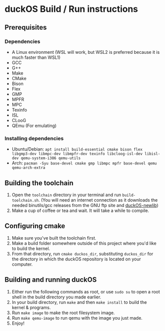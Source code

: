# duckOS Build / Run instructions

## Prerequisites

### Dependencies
- A Linux environment (WSL will work, but WSL2 is preferred because it is much faster than WSL1)
- GCC
- G++
- Make
- CMake
- Bison
- Flex
- GMP
- MPFR
- MPC
- Texinfo
- ISL
- CLooG
- QEmu (For emulating)

### Installing dependencies
- Ubuntu/Debian: `apt install build-essential cmake bison flex libgmp3-dev libmpc-dev libmpfr-dev texinfo libcloog-isl-dev libisl-dev qemu-system-i386 qemu-utils`
- Arch: `pacman -Syu base-devel cmake gmp libmpc mpfr base-devel qemu qemu-arch-extra`

## Building the toolchain
1. Open the `toolchain` directory in your terminal and run `build-toolchain.sh`. (You will need an internet connection as it downloads the needed binutils/gcc releases from the GNU ftp site and [duckOS-newlib](https://github.com/byteduck/duckOS-newlib))
2. Make a cup of coffee or tea and wait. It will take a while to compile.

## Configuring cmake
1. Make sure you've built the toolchain first.
2. Make a build folder somewhere outside of this project where you'd like to build the kernel.
3. From that directory, run `cmake duckos_dir`, substituting `duckos_dir` for the directory in which the duckOS repository is located on your computer.

## Building and running duckOS
1. Either run the following commands as root,  or use `sudo su` to open a root shell in the build directory you made earlier.
2. In your build directory, run `make` and then `make install` to build the kernel & programs.
3. Run `make image` to make the root filesystem image.
3. Run `make qemu-image` to run qemu with the image you just made.
5. Enjoy!